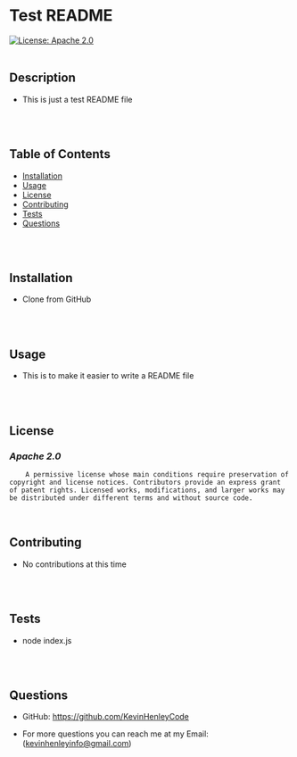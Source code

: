 
# Test README
[![License: Apache 2.0](https://img.shields.io/badge/License-Apache%202.0-blue.svg)](https://opensource.org/licenses/Apache-2.0)
<br>
<br>

## **Description**
* This is just a test README file
<br>
<br>

## **Table of Contents**
- [Installation](#Installation) <br>
- [Usage](#Usage) <br>
- [License](#License) <br>
- [Contributing](#Contributing) <br>
- [Tests](#Tests) <br>
- [Questions](#Questions) <br>
<br>
<br>

## **Installation**
* Clone from GitHub
<br>
<br>

## **Usage**
* This is to make it easier to write a README file
<br>
<br>

## **License**
### *Apache 2.0* <br>
        A permissive license whose main conditions require preservation of copyright and license notices. Contributors provide an express grant of patent rights. Licensed works, modifications, and larger works may be distributed under different terms and without source code.
<br>

## **Contributing**
* No contributions at this time
<br>
<br>

## **Tests**
    
* node index.js 
<br>
<br>

## **Questions**
* GitHub: https://github.com/KevinHenleyCode

* For more questions you can reach me at my Email:(kevinhenleyinfo@gmail.com)

